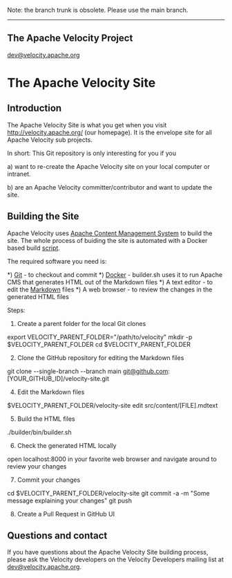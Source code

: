 Note: the branch trunk is obsolete. Please use the main branch.

 ----
 The Apache Velocity Project
 ----
 dev@velocity.apache.org

The Apache Velocity Site
========================

Introduction
------------

 The Apache Velocity Site is what you get when you visit
 http://velocity.apache.org/ (our homepage). It is the envelope site for all Apache
 Velocity sub projects.

 In short: This Git repository is only interesting for you if you

 a) want to re-create the Apache Velocity site on your local computer or intranet.

 b) are an Apache Velocity committer/contributor and want to update the site. 


Building the Site
-----------------

 Apache Velocity uses [Apache Content Management System](http://www.apache.org/dev/cms.html) to build the site.
 The whole process of buiding the site is automated with a Docker based build [script](./builder/bin/builder.sh).

 The required software you need is:

 *) [Git](https://git-scm.com/) - to checkout and commit
 *) [Docker](https://www.docker.com/) - builder.sh uses it to run Apache CMS that generates HTML out 
 of the Markdown files
 *) A text editor - to edit the [Markdown](https://www.markdownguide.org/) files
 *) A web browser - to review the changes in the generated HTML files

 Steps:

 1) Create a parent folder for the local Git clones

   export VELOCITY_PARENT_FOLDER="/path/to/velocity"
   mkdir -p $VELOCITY_PARENT_FOLDER
   cd $VELOCITY_PARENT_FOLDER
  
 2) Clone the GitHub repository for editing the Markdown files

   git clone --single-branch --branch main git@github.com:[YOUR_GITHUB_ID]/velocity-site.git

 4) Edit the Markdown files
  
   $VELOCITY_PARENT_FOLDER/velocity-site
   edit src/content/[FILE].mdtext

 5) Build the HTML files

   ./builder/bin/builder.sh

 6) Check the generated HTML locally

   open localhost:8000 in your favorite web browser 
   and navigate around to review your changes

 7) Commit your changes
 
   cd $VELOCITY_PARENT_FOLDER/velocity-site
   git commit -a -m "Some message explaining your changes"
   git push

 8) Create a Pull Request in GitHub UI


Questions and contact
---------------------

 If you have questions about the Apache Velocity Site building
 process, please ask the Velocity developers on the Velocity
 Developers mailing list at <dev@velocity.apache.org>.

